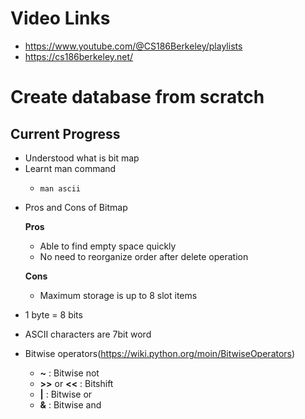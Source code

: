 # Video Links

- https://www.youtube.com/@CS186Berkeley/playlists
- https://cs186berkeley.net/

# Create database from scratch

## Current Progress

- Understood what is bit map
- Learnt man command
  - ```
    man ascii
    ```

* Pros and Cons of Bitmap

  **Pros**

  - Able to find empty space quickly
  - No need to reorganize order after delete operation

  **Cons**

  - Maximum storage is up to 8 slot items

- 1 byte = 8 bits

- ASCII characters are 7bit word
- Bitwise operators(https://wiki.python.org/moin/BitwiseOperators)
  - **~** : Bitwise not
  - **>>** or **<<** : Bitshift
  - **|** : Bitwise or
  - **&** : Bitwise and
